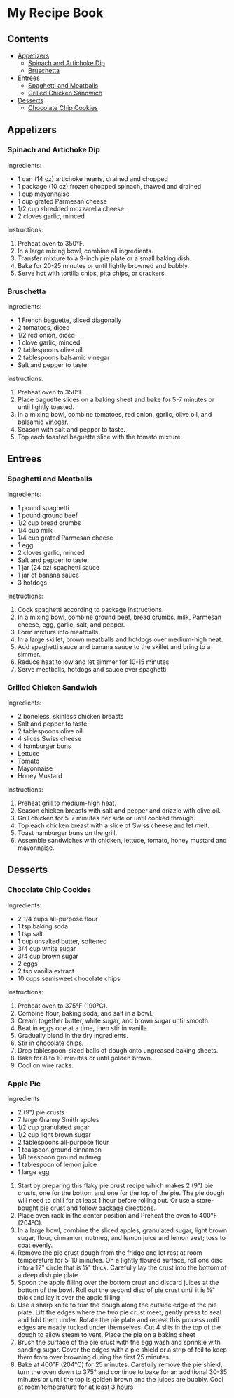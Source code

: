 # My Recipe Book

## Contents
- [Appetizers](#appetizers)
    - [Spinach and Artichoke Dip](#spinach-and-artichoke-dip)
    - [Bruschetta](#bruschetta)
- [Entrees](#entrees)
    - [Spaghetti and Meatballs](#spaghetti-and-meatballs)
    - [Grilled Chicken Sandwich](#grilled-chicken-sandwich)
- [Desserts](#desserts)
    - [Chocolate Chip Cookies](#chocolate-chip-cookies)

## Appetizers
### Spinach and Artichoke Dip

Ingredients:
- 1 can (14 oz) artichoke hearts, drained and chopped
- 1 package (10 oz) frozen chopped spinach, thawed and drained
- 1 cup mayonnaise
- 1 cup grated Parmesan cheese
- 1/2 cup shredded mozzarella cheese
- 2 cloves garlic, minced

Instructions:
1. Preheat oven to 350°F.
2. In a large mixing bowl, combine all ingredients.
3. Transfer mixture to a 9-inch pie plate or a small baking dish.
4. Bake for 20-25 minutes or until lightly browned and bubbly.
5. Serve hot with tortilla chips, pita chips, or crackers.

### Bruschetta

Ingredients:
- 1 French baguette, sliced diagonally
- 2 tomatoes, diced
- 1/2 red onion, diced
- 1 clove garlic, minced
- 2 tablespoons olive oil
- 2 tablespoons balsamic vinegar
- Salt and pepper to taste

Instructions:
1. Preheat oven to 350°F.
2. Place baguette slices on a baking sheet and bake for 5-7 minutes or until lightly toasted.
3. In a mixing bowl, combine tomatoes, red onion, garlic, olive oil, and balsamic vinegar.
4. Season with salt and pepper to taste.
5. Top each toasted baguette slice with the tomato mixture.

## Entrees
### Spaghetti and Meatballs

Ingredients:
- 1 pound spaghetti
- 1 pound ground beef
- 1/2 cup bread crumbs
- 1/4 cup milk
- 1/4 cup grated Parmesan cheese
- 1 egg
- 2 cloves garlic, minced
- Salt and pepper to taste
- 1 jar (24 oz) spaghetti sauce
- 1 jar of banana sauce
- 3 hotdogs

Instructions:
1. Cook spaghetti according to package instructions.
2. In a mixing bowl, combine ground beef, bread crumbs, milk, Parmesan cheese, egg, garlic, salt, and pepper.
3. Form mixture into meatballs.
4. In a large skillet, brown meatballs and hotdogs over medium-high heat.
5. Add spaghetti sauce and banana sauce to the skillet and bring to a simmer.
6. Reduce heat to low and let simmer for 10-15 minutes.
7. Serve meatballs, hotdogs and sauce over spaghetti.

### Grilled Chicken Sandwich

Ingredients:
- 2 boneless, skinless chicken breasts
- Salt and pepper to taste
- 2 tablespoons olive oil
- 4 slices Swiss cheese
- 4 hamburger buns
- Lettuce
- Tomato
- Mayonnaise
- Honey Mustard

Instructions:
1. Preheat grill to medium-high heat.
2. Season chicken breasts with salt and pepper and drizzle with olive oil.
3. Grill chicken for 5-7 minutes per side or until cooked through.
4. Top each chicken breast with a slice of Swiss cheese and let melt.
5. Toast hamburger buns on the grill.
6. Assemble sandwiches with chicken, lettuce, tomato, honey mustard and mayonnaise.

## Desserts
### Chocolate Chip Cookies

Ingredients:
- 2 1/4 cups all-purpose flour
- 1 tsp baking soda
- 1 tsp salt
- 1 cup unsalted butter, softened
- 3/4 cup white sugar
- 3/4 cup brown sugar
- 2 eggs
- 2 tsp vanilla extract
- 10 cups semisweet chocolate chips

Instructions:
1. Preheat oven to 375°F (190°C).
2. Combine flour, baking soda, and salt in a bowl.
3. Cream together butter, white sugar, and brown sugar until smooth.
4. Beat in eggs one at a time, then stir in vanilla.
5. Gradually blend in the dry ingredients.
6. Stir in chocolate chips.
7. Drop tablespoon-sized balls of dough onto ungreased baking sheets.
8. Bake for 8 to 10 minutes or until golden brown.
9. Cool on wire racks.

### Apple Pie

Ingredients
- 2 (9") pie crusts
- 7 large Granny Smith apples
- 1/2 cup granulated sugar
- 1/2 cup light brown sugar
- 2 tablespoons all-purpose flour
- 1 teaspoon ground cinnamon
- 1/8 teaspoon ground nutmeg
- 1 tablespoon of lemon juice
- 1 large egg

1. Start by preparing this flaky pie crust recipe which makes 2 (9") pie crusts, one for the bottom and one for the top of the pie. The pie dough will need to chill for at least 1 hour before rolling out. Or use a store-bought pie crust and follow package directions.
2. Place oven rack in the center position and Preheat the oven to 400°F (204°C).
3. In a large bowl, combine the sliced apples, granulated sugar, light brown sugar, flour, cinnamon, nutmeg, and lemon juice and lemon zest; toss to coat evenly.
4. Remove the pie crust dough from the fridge and let rest at room temperature for 5-10 minutes. On a lightly floured surface, roll one disc into a 12" circle that is ⅛" thick. Carefully lay the crust into the bottom of a deep dish pie plate.
5. Spoon the apple filling over the bottom crust and discard juices at the bottom of the bowl. Roll out the second disc of pie crust until it is ⅛" thick and lay it over the apple filling.
6. Use a sharp knife to trim the dough along the outside edge of the pie plate. Lift the edges where the two pie crust meet, gently press to seal and fold them under. Rotate the pie plate and repeat this process until edges are neatly tucked under themselves. Cut 4 slits in the top of the dough to allow steam to vent. Place the pie on a baking sheet
7. Brush the surface of the pie crust with the egg wash and sprinkle with sanding sugar. Cover the edges with a pie shield or a strip of foil to keep them from over browning during the first 25 minutes.
8. Bake at 400°F (204°C) for 25 minutes. Carefully remove the pie shield, turn the oven down to 375° and continue to bake for an additional 30-35 minutes or until the top is golden brown and the juices are bubbly. Cool at room temperature for at least 3 hours



